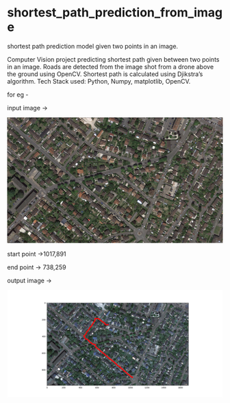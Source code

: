 # shortest_path_prediction_from_image
shortest path prediction model given two points in an image.

Computer Vision project predicting shortest path given between two points in an image.
Roads are detected from the image shot from a drone above the ground using OpenCV.
Shortest path is calculated using Djikstra’s algorithm.
Tech Stack used: Python, Numpy, matplotlib, OpenCV.

for eg - 

input image ->
<p align="center">
  <img src="Files/Image1.png" width="550" title="input">
</p>

start point ->1017,891
      
end point -> 738,259

output image ->
<p align="center">
  <img src="output/Figure_1.png" width="650" title="output">
</p>
